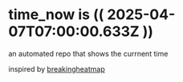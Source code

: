 # time_now is (( 2025-04-07T07:00:00.633Z ))

an automated repo that shows the currnent time

inspired by [breakingheatmap](https://github.com/breakingheatmap/breakingheatmap)